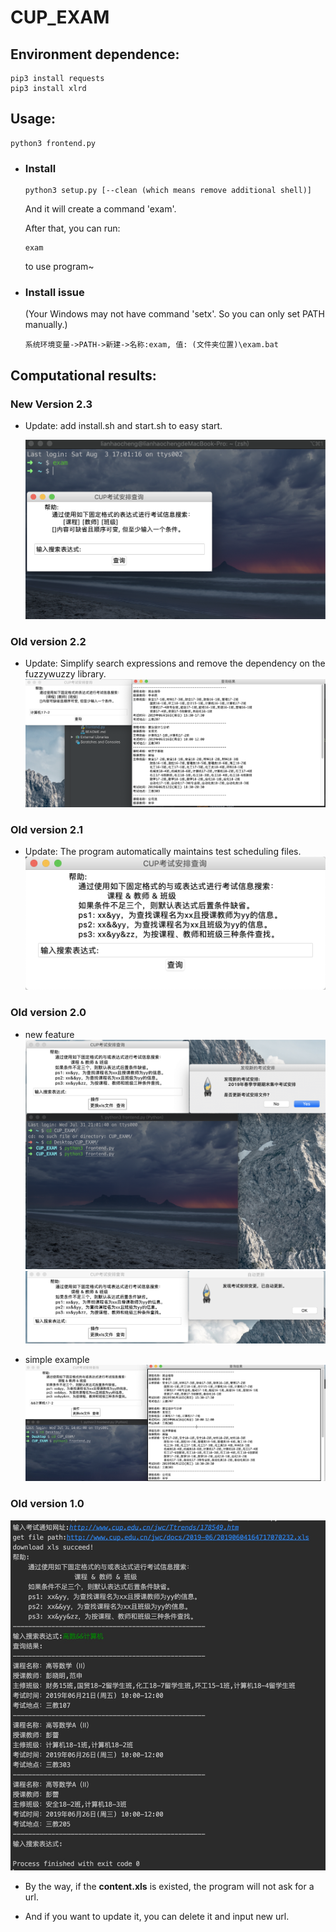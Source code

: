 # CUP_EXAM  

## Environment dependence:  
```shell
pip3 install requests
pip3 install xlrd
```

## Usage:  
```shell
python3 frontend.py
```

- ### Install

  ```shell
  python3 setup.py [--clean (which means remove additional shell)]
  ```

  And it will create a command 'exam'. 

  After that, you can run:

  ```
  exam
  ```

  to use program~

- ### Install issue 
  (Your Windows may not have command 'setx'. So you can only set PATH manually.)

  ```
  系统环境变量->PATH->新建->名称:exam, 值: (文件夹位置)\exam.bat
  ```


## Computational results:  

### New Version 2.3

- Update: add install.sh and start.sh to easy start.

  ![9.png](./img/9.png)

### Old version 2.2
- Update: Simplify search expressions and remove the dependency on the fuzzywuzzy library.   
  ![8.png](./img/8.png) 

### Old version 2.1
- Update: The program automatically maintains test scheduling files.  
  ![7.png](./img/7.png)  

### Old version 2.0  
- new feature  
  ![5.png](./img/5.png)  
  ![6.png](./img/6.png)  



- simple example  
  ![simple example](./img/4.png)  

### Old version 1.0  
![1.jpg](./img/1.jpg)  

- By the way, if the **content.xls** is existed, the program will not ask for a url. 

- And if you want to update it, you can delete it and input new url. 